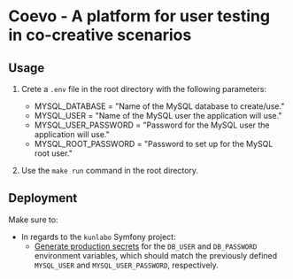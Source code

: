 # Coevo - A platform for user testing in co-creative scenarios

## Usage

1. Crete a `.env` file in the root directory with the following parameters:
   - MYSQL_DATABASE = "Name of the MySQL database to create/use."
   - MYSQL_USER = "Name of the MySQL user the application will use."
   - MYSQL_USER_PASSWORD = "Password for the MySQL user the application will use."
   - MYSQL_ROOT_PASSWORD = "Password to set up for the MySQL root user."
    
2. Use the `make run` command in the root directory.

## Deployment

Make sure to:
- In regards to the `kunlabo` Symfony project:
    - [Generate production secrets](https://symfony.com/doc/current/configuration/secrets.html) for the `DB_USER` and `DB_PASSWORD` environment variables, which should match the 
    previously defined `MYSQL_USER` and `MYSQL_USER_PASSWORD`, respectively.